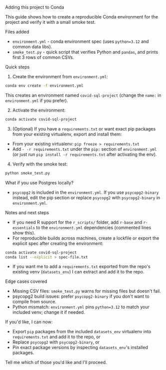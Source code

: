 Adding this project to Conda

This guide shows how to create a reproducible Conda environment for the project and verify it with a small smoke test.

Files added

- `environment.yml` - conda environment spec (uses `python=3.12` and common data libs).
- `smoke_test.py` - quick script that verifies Python and `pandas`, and prints first 3 rows of common CSVs.

Quick steps

1. Create the environment from `environment.yml`:

```bash
conda env create -f environment.yml
```

This creates an environment named `covid-sql-project` (change the `name:` in `environment.yml` if you prefer).

2. Activate the environment:

```bash
conda activate covid-sql-project
```

3. (Optional) If you have a `requirements.txt` or want exact pip packages from your existing virtualenv, export and install them:

- From your existing virtualenv: `pip freeze > requirements.txt`
- Add `- -r requirements.txt` under the `pip:` section of `environment.yml` (or just run `pip install -r requirements.txt` after activating the env).

4. Verify with the smoke test:

```bash
python smoke_test.py
```

What if you use Postgres locally?

- `psycopg2` is included in the `environment.yml`. If you use `psycopg2-binary` instead, edit the pip section or replace `psycopg2` with `psycopg2-binary` in `environment.yml`.

Notes and next steps

- If you need R support for the `r_scripts/` folder, add `r-base` and `r-essentials` to the `environment.yml` dependencies (commented lines show this).
- For reproducible builds across machines, create a lockfile or export the explicit spec after creating the environment:

```bash
conda activate covid-sql-project
conda list --explicit > spec-file.txt
```

- If you want me to add a `requirements.txt` exported from the repo's existing venv (`datasets_env`) I can extract and add it to the repo.

Edge cases covered

- Missing CSV files: `smoke_test.py` warns for missing files but doesn't fail.
- psycopg2 build issues: prefer `psycopg2-binary` if you don't want to compile from source.
- Python mismatch: `environment.yml` pins `python=3.12` to match your included venv; change it if needed.

If you'd like, I can now:

- Export `pip` packages from the included `datasets_env` virtualenv into `requirements.txt` and add it to the repo, or
- Replace `psycopg2` with `psycopg2-binary`, or
- Pin exact package versions by inspecting `datasets_env`'s installed packages.

Tell me which of those you'd like and I'll proceed.
